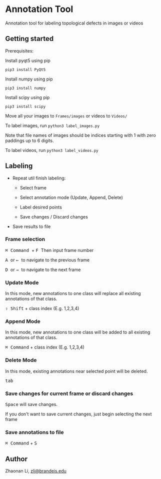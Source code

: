 # Annotation Tool
Annotation tool for labeling topological defects in images or videos

## Getting started
Prerequisites:

Install pyqt5 using pip
```
pip3 install PyQt5
```
Install numpy using pip
```
pip3 install numpy
```
Install scipy using pip
```
pip3 install scipy
```
Move all your images to ```Frames/images``` or videos to ```Videos/```

To label images, run ```python3 label_images.py```

Note that file names of images should be indices starting with 1 with zero paddings up to 6 digits.

To label videos, run ```python3 label_videos.py```

## Labeling

- Repeat util finish labeling:

  - Select frame
  
  - Select annotation mode (Update, Append, Delete)
  
  - Label desired points
  
  - Save changes / Discard changes
  
- Save results to file


### Frame selection
<kbd> ⌘ Command </kbd> + <kbd> F </kbd> Then input frame number

<kbd> A </kbd> or <kbd> &leftarrow; </kbd> to navigate to the previous frame

<kbd> D </kbd> or <kbd> &rightarrow; </kbd> to navigate to the next frame

### Update Mode
In this mode, new annotations to one class will replace all existing annotations of that class.

<kbd>⇧ Shift</kbd> + class index (E.g. 1,2,3,4)

### Append Mode
In this mode, new annotations to one class will be added to all existing annotations of that class.

<kbd>⌘ Command</kbd> + class index (E.g. 1,2,3,4)

### Delete Mode
In this mode, existing annotations near selected point will be deleted.

<kbd>tab</kbd>

### Save changes for current frame or discard changes
<kbd>Space</kbd> will save changes. 

If you don't want to save current changes, just begin selecting the next frame

### Save annotations to file
<kbd>⌘ Command</kbd> + <kbd> S </kbd>

## Author
Zhaonan Li, zli@brandeis.edu
